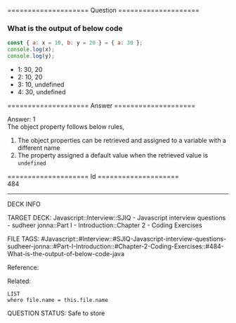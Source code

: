 ==================== Question ====================  

### What is the output of below code

```javascript
const { a: x = 10, b: y = 20 } = { a: 30 };
console.log(x);
console.log(y);
```

- 1: 30, 20
- 2: 10, 20
- 3: 10, undefined
- 4: 30, undefined  

==================== Answer ====================  

Answer: 1  
The object property follows below rules,

1. The object properties can be retrieved and assigned to a variable with a
   different name
2. The property assigned a default value when the retrieved value is `undefined`

==================== Id ====================  
484
<!--ID: 1707879797932-->

---

DECK INFO

TARGET DECK: Javascript::Interview::SJIQ - Javascript interview questions - sudheer jonna::Part I - Introduction::Chapter 2 - Coding Exercises

FILE TAGS: #Javascript::#Interview::#SJIQ-Javascript-interview-questions-sudheer-jonna::#Part-I-Introduction::#Chapter-2-Coding-Exercises::#484-What-is-the-output-of-below-code-java

Reference:

Related:

```dataview
LIST
where file.name = this.file.name
```
QUESTION STATUS: Safe to store
